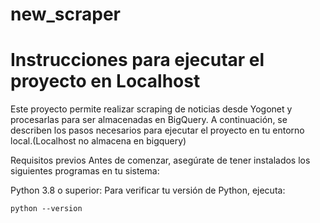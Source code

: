 # new_scraper
# Instrucciones para ejecutar el proyecto en Localhost
Este proyecto permite realizar scraping de noticias desde Yogonet y procesarlas para ser almacenadas en BigQuery. A continuación, se describen los pasos necesarios para ejecutar el proyecto en tu entorno local.(Localhost no almacena en bigquery)

Requisitos previos
Antes de comenzar, asegúrate de tener instalados los siguientes programas en tu sistema:

Python 3.8 o superior: Para verificar tu versión de Python, ejecuta:

    python --version
